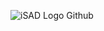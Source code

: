 ![iSAD Logo Github](https://github.com/sirx2713/More_Cases/assets/122817303/f2d17cb8-dc83-4442-8362-b3b7b03ee46e)
